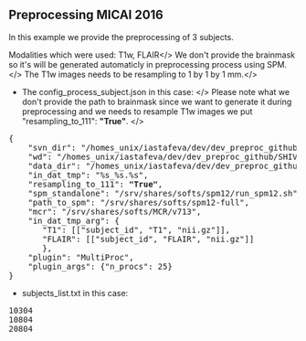 ## Preprocessing MICAI 2016


In this example we provide the preprocessing of 3 subjects.

Modalities which were used: T1w, FLAIR</>
We don't provide the brainmask so it's will be generated automaticly in preprocessing process using SPM.</>
The T1w images needs to be resampling to 1 by 1 by 1 mm.</>

- The config_process_subject.json in this case:
</>
 Please note what we don't provide the path to brainmask since we want to generate it during preprocessing and 
 we needs to resample T1w images we put  "resampling_to_111": <b>"True"</b>.
 </>
 <pre>
{
    "svn_dir": "/homes_unix/iastafeva/dev/dev_preproc_github/SHIVApreproc/shiva_preproc/",
    "wd": "/homes_unix/iastafeva/dev/dev_preproc_github/SHIVApreproc/examples_preproc/MICCAI_2016/preproc_images",
    "data_dir": "/homes_unix/iastafeva/dev/dev_preproc_github/SHIVApreproc/examples_preproc/MICCAI_2016/raw_images",
    "in_dat_tmp": "%s_%s.%s",
    "resampling_to_111": <b>"True"</b>,    
    "spm_standalone": "/srv/shares/softs/spm12/run_spm12.sh",
    "path_to_spm": "/srv/shares/softs/spm12-full",
    "mcr": "/srv/shares/softs/MCR/v713",
    "in_dat_tmp_arg": {
       "T1": [["subject_id", "T1", "nii.gz"]],
       "FLAIR": [["subject_id", "FLAIR", "nii.gz"]]
       },
    "plugin": "MultiProc",
    "plugin_args": {"n_procs": 25}   
}
</pre>

 - subjects_list.txt in this case:
<pre>
10304
10804
20804 </pre>
